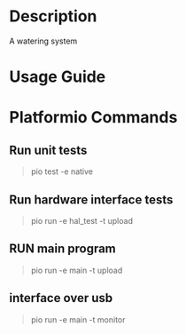 # Description

A watering system

# Usage Guide



# Platformio Commands

## Run unit tests

> pio test -e native

## Run hardware interface tests

> pio run -e hal_test -t upload

## RUN main program

> pio run -e main -t upload

## interface over usb

> pio run -e main -t monitor

